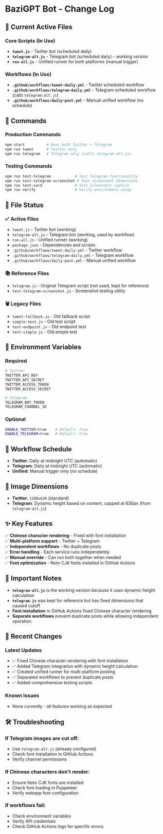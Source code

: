 # BaziGPT Bot - Change Log

## 🎯 Current Active Files

### **Core Scripts (In Use)**
- **`tweet.js`** - Twitter bot (scheduled daily)
- **`telegram-alt.js`** - Telegram bot (scheduled daily) - *working version*
- **`run-all.js`** - Unified runner for both platforms (manual trigger)

### **Workflows (In Use)**
- **`.github/workflows/tweet-daily.yml`** - Twitter scheduled workflow
- **`.github/workflows/telegram-daily.yml`** - Telegram scheduled workflow (calls `telegram-alt.js`)
- **`.github/workflows/daily-post.yml`** - Manual unified workflow (no schedule)

## 🔧 Commands

### **Production Commands**
```bash
npm start          # Runs both Twitter + Telegram
npm run tweet      # Twitter only
npm run telegram   # Telegram only (calls telegram-alt.js)
```

### **Testing Commands**
```bash
npm run test-telegram           # Test Telegram functionality
npm run test-telegram-screenshot # Test screenshot dimensions
npm run test-card               # Test screenshot capture
npm run verify                  # Verify environment setup
```

## 📁 File Status

### ✅ **Active Files**
- `tweet.js` - Twitter bot (working)
- `telegram-alt.js` - Telegram bot (working, used by workflow)
- `run-all.js` - Unified runner (working)
- `package.json` - Dependencies and scripts
- `.github/workflows/tweet-daily.yml` - Twitter workflow
- `.github/workflows/telegram-daily.yml` - Telegram workflow
- `.github/workflows/daily-post.yml` - Manual unified workflow

### 📚 **Reference Files**
- `telegram.js` - Original Telegram script (not used, kept for reference)
- `test-telegram-screenshot.js` - Screenshot testing utility

### 🗑️ **Legacy Files**
- `tweet-fallback.js` - Old fallback script
- `simple-test.js` - Old test script
- `test-endpoint.js` - Old endpoint test
- `test-simple.js` - Old simple test

## 🔑 Environment Variables

### **Required**
```bash
# Twitter
TWITTER_API_KEY
TWITTER_API_SECRET  
TWITTER_ACCESS_TOKEN
TWITTER_ACCESS_SECRET

# Telegram
TELEGRAM_BOT_TOKEN
TELEGRAM_CHANNEL_ID
```

### **Optional**
```bash
ENABLE_TWITTER=true    # Default: true
ENABLE_TELEGRAM=true   # Default: true
```

## 🚀 Workflow Schedule

- **Twitter**: Daily at midnight UTC (automatic)
- **Telegram**: Daily at midnight UTC (automatic)  
- **Unified**: Manual trigger only (no schedule)

## 📐 Image Dimensions

- **Twitter**: `1200x630` (standard)
- **Telegram**: Dynamic height based on content, capped at 630px (from `telegram-alt.js`)

## ✨ Key Features

✅ **Chinese character rendering** - Fixed with font installation  
✅ **Multi-platform support** - Twitter + Telegram  
✅ **Independent workflows** - No duplicate posts  
✅ **Error handling** - Each service runs independently  
✅ **Manual override** - Can run both together when needed  
✅ **Font optimization** - Noto CJK fonts installed in GitHub Actions  

## 📝 Important Notes

- **`telegram-alt.js`** is the working version because it uses dynamic height calculation
- **`telegram.js`** was kept for reference but has fixed dimensions that caused cutoff
- **Font installation** in GitHub Actions fixed Chinese character rendering
- **Separate workflows** prevent duplicate posts while allowing independent operation

## 🔄 Recent Changes

### **Latest Updates**
- ✅ Fixed Chinese character rendering with font installation
- ✅ Added Telegram integration with dynamic height calculation
- ✅ Created unified runner for multi-platform posting
- ✅ Separated workflows to prevent duplicate posts
- ✅ Added comprehensive testing scripts

### **Known Issues**
- None currently - all features working as expected

## 🛠️ Troubleshooting

### **If Telegram images are cut off:**
- Use `telegram-alt.js` (already configured)
- Check font installation in GitHub Actions
- Verify channel permissions

### **If Chinese characters don't render:**
- Ensure Noto CJK fonts are installed
- Check font loading in Puppeteer
- Verify webapp font configuration

### **If workflows fail:**
- Check environment variables
- Verify API credentials
- Check GitHub Actions logs for specific errors 